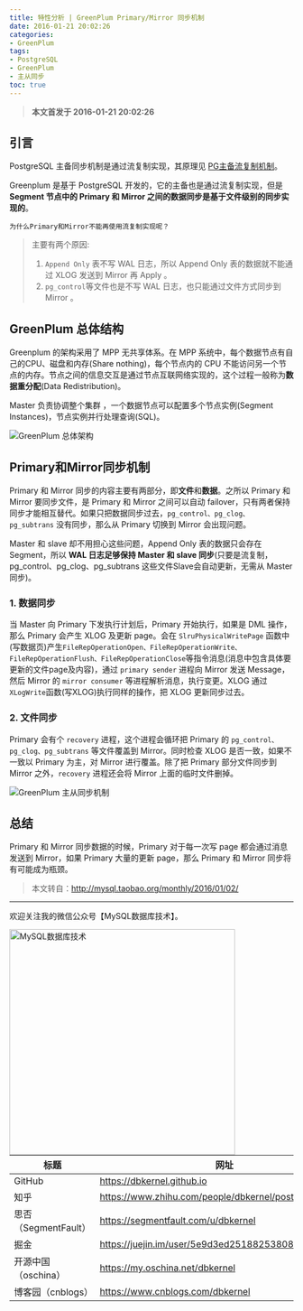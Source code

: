 ```yaml
---
title: 特性分析 | GreenPlum Primary/Mirror 同步机制
date: 2016-01-21 20:02:26
categories:
- GreenPlum
tags:
- PostgreSQL
- GreenPlum
- 主从同步
toc: true
---
```


<!-- more -->

>**本文首发于 2016-01-21 20:02:26**

## 引言

PostgreSQL 主备同步机制是通过流复制实现，其原理见 [PG主备流复制机制](http://mysql.taobao.org/monthly/2015/10/04/)。

Greenplum 是基于 PostgreSQL 开发的，它的主备也是通过流复制实现，但是 **Segment 节点中的 Primary 和 Mirror 之间的数据同步是基于文件级别的同步实现的**。

`为什么Primary和Mirror不能再使用流复制实现呢？`

>主要有两个原因:
>
>1. `Append Only` 表不写 WAL 日志，所以 Append Only 表的数据就不能通过 XLOG 发送到 Mirror 再 Apply 。
>2. `pg_control`等文件也是不写 WAL 日志，也只能通过文件方式同步到 Mirror 。


## GreenPlum 总体结构

Greenplum 的架构采用了 MPP 无共享体系。在 MPP 系统中，每个数据节点有自己的CPU、磁盘和内存(Share nothing)，每个节点内的 CPU 不能访问另一个节点的内存。节点之间的信息交互是通过节点互联网络实现的，这个过程一般称为**数据重分配**(Data Redistribution)。

Master 负责协调整个集群 ，一个数据节点可以配置多个节点实例(Segment Instances)，节点实例并行处理查询(SQL)。

![GreenPlum 总体架构](greenplum-architecture-overview.jpg)

## Primary和Mirror同步机制

Primary 和 Mirror 同步的内容主要有两部分，即**文件**和**数据**。之所以 Primary 和 Mirror 要同步文件，是 Primary 和 Mirror 之间可以自动 failover，只有两者保持同步才能相互替代。如果只把数据同步过去，`pg_control、pg_clog、pg_subtrans` 没有同步，那么从 Primary 切换到 Mirror 会出现问题。

Master 和 slave 却不用担心这些问题，Append Only 表的数据只会存在 Segment，所以 **WAL 日志足够保持 Master 和 slave 同步**(只要是流复制，pg_control、pg_clog、pg_subtrans 这些文件Slave会自动更新，无需从 Master 同步)。

### 1. 数据同步

当 Master 向 Primary 下发执行计划后，Primary 开始执行，如果是 DML 操作，那么 Primary 会产生 XLOG 及更新 page。会在 `SlruPhysicalWritePage` 函数中(写数据页)产生`FileRepOperationOpen、FileRepOperationWrite、FileRepOperationFlush、FileRepOperationClose`等指令消息(消息中包含具体要更新的文件page及内容)，通过 `primary sender` 进程向 Mirror 发送 Message，然后 Mirror 的 `mirror consumer` 等进程解析消息，执行变更。XLOG 通过`XLogWrite`函数(写XLOG)执行同样的操作，把 XLOG 更新同步过去。

### 2. 文件同步

Primary 会有个 `recovery` 进程，这个进程会循环把 Primary 的  `pg_control、pg_clog、pg_subtrans` 等文件覆盖到 Mirror。同时检查 XLOG 是否一致，如果不一致以 Primary 为主，对 Mirror 进行覆盖。除了把 Primary 部分文件同步到 Mirror 之外，`recovery` 进程还会将 Mirror 上面的临时文件删掉。

![GreenPlum 主从同步机制](greenplum-primary-mirror-sync.jpg)

## 总结

Primary 和 Mirror 同步数据的时候，Primary 对于每一次写 page 都会通过消息发送到 Mirror，如果 Primary 大量的更新 page，那么 Primary 和 Mirror 同步将有可能成为瓶颈。


>本文转自：http://mysql.taobao.org/monthly/2016/01/02/


----

欢迎关注我的微信公众号【MySQL数据库技术】。

<img src="https://dbkernel-1306518848.cos.ap-beijing.myqcloud.com/wechat/my-wechat-official-account.png" width="400" height="400" alt="MySQL数据库技术" align="left"/>


| 标题                 | 网址                                                  |
| -------------------- | ----------------------------------------------------- |
| GitHub               | https://dbkernel.github.io                            |
| 知乎                 | https://www.zhihu.com/people/dbkernel/posts           |
| 思否（SegmentFault） | https://segmentfault.com/u/dbkernel                   |
| 掘金                 | https://juejin.im/user/5e9d3ed251882538083fed1f/posts |
| 开源中国（oschina）  | https://my.oschina.net/dbkernel                       |
| 博客园（cnblogs）    | https://www.cnblogs.com/dbkernel                      |

